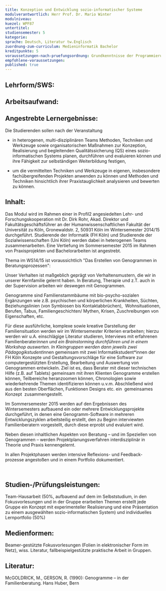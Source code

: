 ```yaml
---
title: Konzeption und Entwicklung sozio-informatischer Systeme
modulverantwortlich: Herr Prof. Dr. Mario Winter
modulniveau:
kuezel: WPF87
untertitel:
studiensemester: 5
kategorie:
sprache: Deutsch, Literatur tw.Englisch
zuordnung-zum-curriculum: Medieninformatik Bachelor
kreditpunkte: 5
voraussetzungen-nach-pruefungsordnung: Grundkenntnisse der Programmierung, der Softwaretechnik, Verteilte Systeme sowie Computergrafik und Animation  (ST1, AP1+2, WBA2, CGA)
empfohlene-voraussetzungen: 
published: true
---
```


## Lehrform/SWS:


## Arbeitsaufwand:

## Angestrebte Lernergebnisse:
Die Studierenden sollen nach der Veranstaltung  




- in heterogenen, multi-disziplinären Teams Methoden, Techniken und Werkzeuge sowie organisatorischen Maßnahmen zur Konzeption, Realisierung und begleitenden Qualitätssicherung (QS) eines sozio-informatischen Systems planen, durchführen und evaluieren können und ihre Fähigkeit zur selbständigen Weiterbildung festigen,





- um die vermittelten Techniken und Werkzeuge in eigenen, insbesondere fachübergreifenden Projekten anwenden zu können und Methoden und Techniken hinsichtlich ihrer Praxistauglichkeit analysieren und bewerten zu können.

## Inhalt:
Das Modul wird im Rahmen einer in Profil2 angesiedelten Lehr- und Forschungskooperation mit Dr. Dirk Rohr, Akad. Direktor und Fakultätsgeschäftsführer an der Humanwissenschaftlichen Fakultät der Universität zu Köln, Gronewaldstr. 2, 50931 Köln im Wintersemester 2014/15 durchgeführt. Studierende der Informatik (FH Köln) und Studierende der Sozialwissenschaften (Uni Köln) werden dabei in heterogenen Teams zusammenarbeiten. Eine Vertiefung im Sommersemester 2015 im Rahmen von Praxisprojekten und Bachelorarbeiten ist angestrebt.  


Thema im WS14/15 ist voraussichtlich "Das Erstellen von Genogrammen in Beratungsprozessen":  


Unser Verhalten ist maßgeblich geprägt von Verhaltensmustern, die wir in unserer Kernfamilie gelernt haben. In Beratung, Therapie und z.T. auch in der Supervision arbeiten wir deswegen mit Genogrammen.  


Genogramme sind Familienstammbäume mit bio-psycho-sozialen Ergänzungen wie z.B. psychischen und körperlichen Krankheiten, Süchten, Beziehungslinien (von Symbiosen bis Kontaktabbrüchen),  Wohnsituationen, Berufen, Tabus, Familiengeschichten/ Mythen, Krisen, Zuschreibungen von Eigenschaften, etc.  


Für diese ausführliche, komplexe sowie kreative Darstellung der Familiensituation werden wir im Wintersemester Kriterien erarbeiten; hierzu werden wir u.A. einschlägige Literatur studieren, Interviews mit erfahrenen Familienberater*innen und ein Brainstorming durchführen und in einem Workshop auswerten. In Kleingruppen werden dann jeweils zwei Pädagogikstudent*innen gemeinsam mit zwei Informatikstudent*innen der FH Köln Konzepte und Gestaltungsvorschläge für eine Software zur computergestützten Erstellung, Bearbeitung und Auswertung von Genogrammen entwickeln. Ziel ist es, dass Berater mit dieser technischen Hilfe (z.B. auf Tablets) gemeinsam mit ihren Klienten Genogramme erstellen können, Teilbereiche heranzoomen können, Chronologien sowie wiederkehrende Themen identifizieren können u.v.m. Abschließend wird aus den besten Oberflächen, Funktionen Designs etc. ein  gemeinsames Konzept  zusammengestellt.  


Im Sommersemester 2015 werden auf den Ergebnissen des Wintersemesters aufbauend ein oder mehrere Entwicklungsprojekte durchgeführt, in denen eine Genogramm-Software in mehreren Entwicklungszyklen arbeitsteilig erstellt, den zu Beginn interviewten Familienberatern vorgestellt, durch diese erprobt und evaluiert wird.  


Neben diesen inhaltlichen Aspekten von Beratung – und im Speziellen von Genogrammen – werden Projektplanungsverfahren interdisziplinär in Theorie und Praxis kennengelernt.  


In allen Projektphasen werden intensive Reflexions- und Feedback-prozesse angestoßen und in einem Portfolio dokumentiert.  


 

## Studien-/Prüfungsleistungen:
Team-Hausarbeit (50%, aufbauend auf dem im Selbststudium, in den Fokusvorlesungen und in der Gruppe erarbeiten Themen erstellt jede Gruppe ein Konzept mit experimenteller Realisierung und eine Präsentation zu einem ausgewählten sozio-informatischen System) und individuelles Lernportfolio (50%)

## Medienformen:
Beamer-gestützte Fokusvorlesungen (Folien in elektronischer Form im Netz), wiss. Literatur, fallbeispielgestützte praktische Arbeit in Gruppen.

## Literatur:
McGOLDRICK, M., GERSON, R. (1990): Genogramme – in der Familienberatung. Hans Huber, Bern

